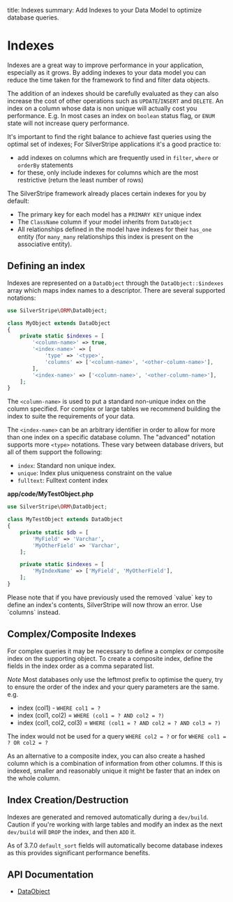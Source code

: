 title: Indexes
summary: Add Indexes to your Data Model to optimize database queries.

# Indexes
Indexes are a great way to improve performance in your application, especially as it grows. By adding indexes to your 
data model you can reduce the time taken for the framework to find and filter data objects. 

The addition of an indexes should be carefully evaluated as they can also increase the cost of other operations such as 
`UPDATE`/`INSERT` and `DELETE`. An index on a column whose data is non unique will actually cost you performance.
E.g. In most cases an index on `boolean` status flag, or `ENUM` state will not increase query performance.

It's important to find the right balance to achieve fast queries using the optimal set of indexes; For SilverStripe 
applications it's a good practice to: 
- add indexes on columns which are frequently used in `filter`, `where` or `orderBy` statements
- for these, only include indexes for columns which are the most restrictive (return the least number of rows)

The SilverStripe framework already places certain indexes for you by default:
- The primary key for each model has a `PRIMARY KEY` unique index
- The `ClassName` column if your model inherits from `DataObject`
- All relationships defined in the model have indexes for their `has_one` entity (for `many_many` relationships 
this index is present on the associative entity).

## Defining an index
Indexes are represented on a `DataObject` through the `DataObject::$indexes` array which maps index names to a 
descriptor. There are several supported notations:

```php
use SilverStripe\ORM\DataObject;

class MyObject extends DataObject 
{
    private static $indexes = [
        '<column-name>' => true,
        '<index-name>' => [
            'type' => '<type>', 
            'columns' => ['<column-name>', '<other-column-name>'],
        ],
        '<index-name>' => ['<column-name>', '<other-column-name>'],
    ];
}
```

The `<column-name>` is used to put a standard non-unique index on the column specified. For complex or large tables 
we recommend building the index to suite the requirements of your data.

The `<index-name>` can be an arbitrary identifier in order to allow for more than one index on a specific database 
column. The "advanced" notation supports more `<type>` notations. These vary between database drivers, but all of them 
support the following:

 * `index`: Standard non unique index. 
 * `unique`: Index plus uniqueness constraint on the value
 * `fulltext`: Fulltext content index

**app/code/MyTestObject.php**

```php
use SilverStripe\ORM\DataObject;

class MyTestObject extends DataObject 
{
    private static $db = [
        'MyField' => 'Varchar',
        'MyOtherField' => 'Varchar',
    ];

    private static $indexes = [
        'MyIndexName' => ['MyField', 'MyOtherField'],
    ];
}
```

<div class="alert" markdown="1">
Please note that if you have previously used the removed `value` key to define an index's contents, SilverStripe will
now throw an error. Use `columns` instead.
</div>

## Complex/Composite Indexes
For complex queries it may be necessary to define a complex or composite index on the supporting object. To create a 
composite index, define the fields in the index order as a comma separated list. 

*Note* Most databases only use the leftmost prefix to optimise the query, try to ensure the order of the index and your 
query parameters are the same. e.g.
- index (col1) - `WHERE col1 = ?`
- index (col1, col2) = `WHERE (col1 = ? AND col2 = ?)`
- index (col1, col2, col3) = `WHERE (col1 = ? AND col2 = ? AND col3 = ?)`

The index would not be used for a query `WHERE col2 = ?` or for `WHERE col1 = ? OR col2 = ?`

As an alternative to a composite index, you can also create a hashed column which is a combination of information from 
other columns. If this is indexed, smaller and reasonably unique it might be faster that an index on the whole column. 

## Index Creation/Destruction
Indexes are generated and removed automatically during a `dev/build`. Caution if you're working with large tables and 
modify an index as the next `dev/build` will `DROP` the index, and then `ADD` it. 

As of 3.7.0 `default_sort` fields will automatically become database indexes as this provides significant performance
benefits.

## API Documentation

* [DataObject](api:SilverStripe\ORM\DataObject)
